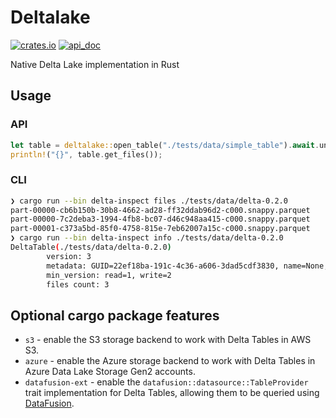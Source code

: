 Deltalake
=========

[![crates.io](https://img.shields.io/crates/v/deltalake.svg?style=flat-square)](https://crates.io/crates/deltalake)
[![api_doc](https://img.shields.io/badge/doc-api-blue)](https://docs.rs/deltalake)

Native Delta Lake implementation in Rust


Usage
-----

### API

```rust
let table = deltalake::open_table("./tests/data/simple_table").await.unwrap();
println!("{}", table.get_files());
```


### CLI

```bash
❯ cargo run --bin delta-inspect files ./tests/data/delta-0.2.0
part-00000-cb6b150b-30b8-4662-ad28-ff32ddab96d2-c000.snappy.parquet
part-00000-7c2deba3-1994-4fb8-bc07-d46c948aa415-c000.snappy.parquet
part-00001-c373a5bd-85f0-4758-815e-7eb62007a15c-c000.snappy.parquet
❯ cargo run --bin delta-inspect info ./tests/data/delta-0.2.0
DeltaTable(./tests/data/delta-0.2.0)
        version: 3
        metadata: GUID=22ef18ba-191c-4c36-a606-3dad5cdf3830, name=None, description=None, partitionColumns=[], createdTime=1564524294376, configuration={}
        min_version: read=1, write=2
        files count: 3
```

Optional cargo package features
-----------------------

- `s3` - enable the S3 storage backend to work with Delta Tables in AWS S3.
- `azure` - enable the Azure storage backend to work with Delta Tables in Azure Data Lake Storage Gen2 accounts.
- `datafusion-ext` - enable the `datafusion::datasource::TableProvider` trait implementation for Delta Tables, allowing them to be queried using [DataFusion](https://github.com/apache/arrow/tree/master/rust/datafusion).
